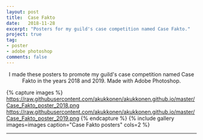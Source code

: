 ```yaml
---
layout: post
title:  Case Fakto
date:   2018-11-28
excerpt: "Posters for my guild's case competition named Case Fakto."
project: true
tag:
- poster
- adobe photoshop
comments: false
---
```


<center>I made these posters to promote my guild's case competition named Case Fakto in the years 2018 and 2019. Made with Adobe Photoshop.</center>

{% capture images %}
	https://raw.githubusercontent.com/akukkonen/akukkonen.github.io/master/Case_Fakto_poster_2018.png
	https://raw.githubusercontent.com/akukkonen/akukkonen.github.io/master/Case_Fakto_poster_2019.png
{% endcapture %}
{% include gallery images=images caption="Case Fakto posters" cols=2 %}   

---
